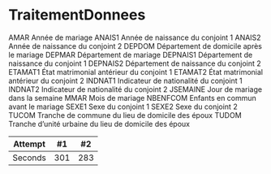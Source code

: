 # TraitementDonnees
 
AMAR        Année de mariage 
ANAIS1      Année de naissance du conjoint 1 
ANAIS2      Année de naissance du conjoint 2 
DEPDOM      Département de domicile après le mariage 
DEPMAR      Département de mariage 
DEPNAIS1    Département de naissance du conjoint 1 
DEPNAIS2    Département de naissance du conjoint 2 
ETAMAT1     État matrimonial antérieur du conjoint 1 
ETAMAT2     État matrimonial antérieur du conjoint 2 
INDNAT1     Indicateur de nationalité du conjoint 1 
INDNAT2     Indicateur de nationalité du conjoint 2 
JSEMAINE    Jour de mariage dans la semaine 
MMAR Mois   de mariage 
NBENFCOM    Enfants en commun avant le mariage 
SEXE1       Sexe du conjoint 1 
SEXE2       Sexe du conjoint 2 
TUCOM       Tranche de commune du lieu de domicile des époux 
TUDOM       Tranche d’unité urbaine du lieu de domicile des époux 

| Attempt | #1 | #2 |
| :---: | :---: | :---: |
| Seconds | 301 | 283 |